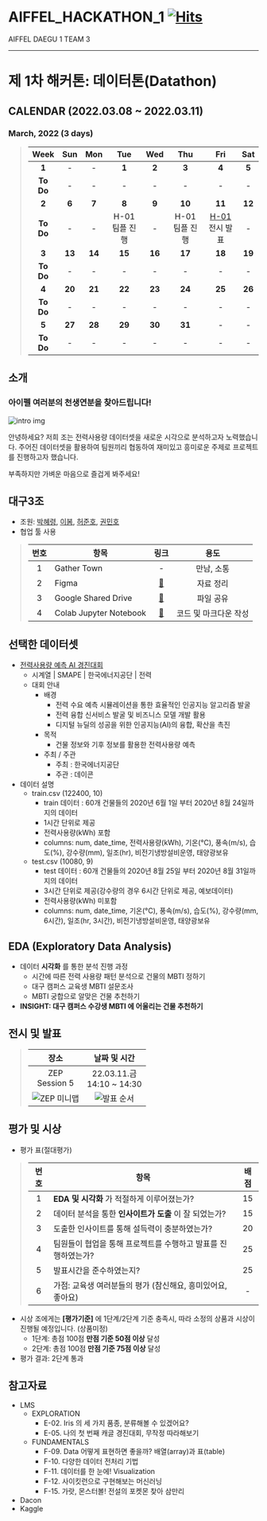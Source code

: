 # AIFFEL_HACKATHON_1 [![Hits](https://hits.seeyoufarm.com/api/count/incr/badge.svg?url=https%3A%2F%2Fgithub.com%2FHRPzz%2FAIFFEL_HACKATHON_1&count_bg=%2379C83D&title_bg=%23555555&icon=&icon_color=%23E7E7E7&title=hits&edge_flat=false)](https://hits.seeyoufarm.com)

AIFFEL DAEGU 1 TEAM 3

---

# 제 1차 해커톤: 데이터톤(Datathon)

## CALENDAR (2022.03.08 ~ 2022.03.11)

### March, 2022  (3 days)

>| Week | Sun | Mon | Tue | Wed | Thu | Fri | Sat |
>|:---:|:---:|:---:|:---:|:---:|:---:|:---:|:---:|
>| **1** | - | - | **1** | **2** | **3** | **4** | **5** |
>| **To Do** | - | - | - | - | - | - | - |
>| **2** | **6** | **7** | **8** | **9** | **10** | **11** | **12** |
>| **To Do** | - | - | H-01<br>팀플 진행 | - | H-01<br>팀플 진행 | [H-01](%5BH-01%5D%20Team03_Datathon.ipynb)<br>전시 발표 | - |
>| **3** | **13** | **14** | **15** | **16** | **17** | **18** | **19** |
>| **To Do** | - | - | - | - | - | - | - |
>| **4** | **20** | **21** | **22** | **23** | **24** | **25** | **26** |
>| **To Do** | - | - | - | - | - | - | - |
>| **5** | **27** | **28** | **29** | **30** | **31** | - | - |
>| **To Do** | - | - | - | - | - | - | - |

## 소개

### 아이펠 여러분의 천생연분을 찾아드립니다!

![intro img](https://img1.daumcdn.net/thumb/R800x0/?scode=mtistory2&fname=https%3A%2F%2Fblog.kakaocdn.net%2Fdn%2FI5CHm%2FbtqNVS1OFZh%2FTKFhrpy49sdTxlXzwUwHP1%2Fimg.png)

안녕하세요? 저희 조는 전력사용량 데이터셋을 새로운 시각으로 분석하고자 노력했습니다. 주어진 데이터셋을 활용하여 팀원끼리 협동하여 재미있고 흥미로운 주제로 프로젝트를 진행하고자 했습니다.

부족하지만 가벼운 마음으로 즐겁게 봐주세요!

## 대구3조

- 조원: [박혜령](https://github.com/HRPzz), [이봄](https://github.com/bom-Lee), [허준호](https://github.com/nidolight), [권민호](https://github.com/kwonminho8314)
- 협업 툴 사용

>|번호|항목|링크|용도|
>|:---:|---|:---:|:---:|
>|1|Gather Town|-|만남, 소통|
>|2|Figma|[🔗](https://www.figma.com/file/fvseqWDBu9KVL02yCtXK1d/H-01_3%EC%A1%B0?node-id=0%3A1)|자료 정리|
>|3|Google Shared Drive|[🔗](https://drive.google.com/drive/folders/1BTrydJv_zhqTk7zyQS8pjf4NgPnFfsCC?usp=sharing)|파일 공유|
>|4|Colab Jupyter Notebook|[🔗](https://colab.research.google.com/drive/1lU_jVPNErtE1wvx5NGM_VsNSk6o9Ag-F)|코드 및 마크다운 작성|

## 선택한 데이터셋

- [전력사용량 예측 AI 경진대회](https://dacon.io/competitions/official/235736/data)
  - 시계열 | SMAPE | 한국에너지공단 | 전력
  - 대회 안내
    - 배경
      - 전력 수요 예측 시뮬레이션을 통한 효율적인 인공지능 알고리즘 발굴
      - 전력 융합 신서비스 발굴 및 비즈니스 모델 개발 활용
      - 디지털 뉴딜의 성공을 위한 인공지능(AI)의 융합, 확산을 촉진
    - 목적
      - 건물 정보와 기후 정보를 활용한 전력사용량 예측
    - 주최 / 주관
      - 주최 : 한국에너지공단
      - 주관 : 데이콘
- 데이터 설명
  - train.csv (122400, 10)
    - train 데이터 : 60개 건물들의 2020년 6월 1일 부터 2020년 8월 24일까지의 데이터
    - 1시간 단위로 제공
    - 전력사용량(kWh) 포함
    - columns: num, date_time, 전력사용량(kWh), 기온(°C), 풍속(m/s), 습도(%), 강수량(mm), 일조(hr), 비전기냉방설비운영, 태양광보유
  - test.csv (10080, 9)
    - test 데이터 : 60개 건물들의 2020년 8월 25일 부터 2020년 8월 31일까지의 데이터
    - 3시간 단위로 제공(강수량의 경우 6시간 단위로 제공,  예보데이터)
    - 전력사용량(kWh) 미포함
    - columns: num, date_time, 기온(°C), 풍속(m/s), 습도(%), 강수량(mm,  6시간), 일조(hr,  3시간), 비전기냉방설비운영, 태양광보유

## EDA (Exploratory Data Analysis)

- 데이터 **시각화** 를 통한 분석 진행 과정
  - 시간에 따른 전력 사용량 패턴 분석으로 건물의 MBTI 정하기
  - 대구 캠퍼스 교육생 MBTI 설문조사
  - MBTI 궁합으로 알맞은 건물 추천하기
- **INSIGHT: 대구 캠퍼스 수강생 MBTI 에 어울리는 건물 추천하기**

## 전시 및 발표

>|장소|날짜 및 시간|
>|:---:|:---:|
>|ZEP<br>Session 5|22.03.11.금<br>14:10 ~ 14:30|
>|![ZEP 미니맵](https://user-images.githubusercontent.com/44178037/158010804-031ebd70-3854-4355-bc5b-e49a636d9363.png)|![발표 순서](https://user-images.githubusercontent.com/44178037/158010806-d5af5557-eec1-4e86-9cf0-5135d28f0bbd.png)|

## 평가 및 시상

- 평가 표(절대평가)

>|번호|항목|배점|
>|:---:|---|:---:|
>|1|**EDA 및 시각화** 가 적절하게 이루어졌는가?|15|
>|2|데이터 분석을 통한 **인사이트가 도출** 이 잘 되었는가?|15|
>|3|도출한 인사이트를 통해 설득력이 충분하였는가?|20|
>|4|팀원들이 협업을 통해 프로젝트를 수행하고 발표를 진행하였는가?|25|
>|5|발표시간을 준수하였는지?|25|
>|6|가점: 교육생 여러분들의 평가 (참신해요, 흥미있어요, 좋아요)|-|

- 시상 조에게는 **[평가기준]** 에 1단계/2단계 기준 충족시, 따라 소정의 상품과 시상이 진행될 예정입니다. (상품미정)
  - 1단계: 총점 100점 **만점 기준 50점 이상** 달성
  - 2단계: 총점 100점 **만점 기준 75점 이상** 달성
- 평가 결과: 2단계 통과

## 참고자료

- LMS
  - EXPLORATION
    - E-02. Iris 의 세 가지 품종, 분류해볼 수 있겠어요?
    - E-05. 나의 첫 번째 캐글 경진대회, 무작정 따라해보기
  - FUNDAMENTALS
    - F-09. Data 어떻게 표현하면 좋을까? 배열(array)과 표(table)
    - F-10. 다양한 데이터 전처리 기법
    - F-11. 데이터를 한 눈에! Visualization
    - F-12. 사이킷런으로 구현해보는 머신러닝
    - F-15. 가랏, 몬스터볼! 전설의 포켓몬 찾아 삼만리
- Dacon
- Kaggle
